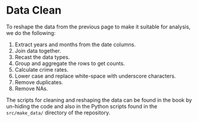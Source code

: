# Data Clean
To reshape the data from the previous page to make it suitable for analysis, we do the following:
1. Extract years and months from the date columns.
1. Join data together.
1. Recast the data types.
1. Group and aggregate the rows to get counts.
1. Calculate crime rates.
1. Lower case and replace white-space with underscore characters.
1. Remove duplicates.
1. Remove NAs.

The scripts for cleaning and reshaping the data can be found in the book by un-hiding the code and also in the Python scripts found in the `src/make_data/` directory of the repository.
